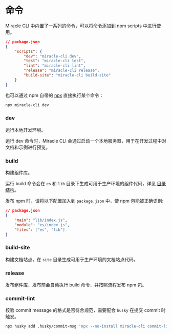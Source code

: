 # 命令

Miracle CLI 中内置了一系列的命令，可以将命令添加到 npm scripts 中进行使用。

```json
// package.json
{
    "scripts": {
        "dev": "miracle-cli dev",
        "test": "miracle-cli test",
        "lint": "miracle-cli lint",
        "release": "miracle-cli release",
        "build-site": "miracle-cli build-site"
    }
}
```

也可以通过 npm 自带的 [npx](https://github.com/npm/npx) 直接执行某个命令：

```bash
npx miracle-cli dev
```

### dev

运行本地开发环境。

运行 dev 命令时，Miracle CLI 会通过启动一个本地服务器，用于在开发过程中对文档和示例进行预览。

### build

构建组件库。

运行 build 命令会在 `es` 和 `lib` 目录下生成可用于生产环境的组件代码，详见 [目录结构](https://github.com/wuxingxi888/miracle/blob/main/packages/miracle-cli/docs/directory.zh-CN.md)。

发布 npm 时，请将以下配置加入到 `package.json` 中，使 npm 包能被正确识别:

```json
// package.json
{
    "main": "lib/index.js",
    "module": "es/index.js",
    "files": ["es", "lib"]
}
```

### build-site

构建文档站点，在 `site` 目录生成可用于生产环境的文档站点代码。

### release

发布组件库，发布前会自动执行 build 命令，并按照流程发布 npm 包。

### commit-lint

校验 commit message 的格式是否符合规范，需要配合 `husky` 在提交 commit 时触发。

```bash
npx husky add .husky/commit-msg 'npx --no-install miracle-cli commit-lint $1'
```
